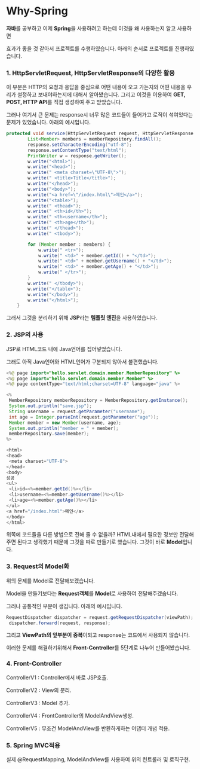 # Why-Spring


**자바**를 공부하고 이제 **Spring**을 사용하려고 하는데 이것을 왜 사용하는지 알고 사용하면

효과가 좋을 것 같아서 프로젝트를 수행하였습니다. 아래의 순서로 프로젝트를 진행하였습니다.

### 1. HttpServletRequest, HttpServletResponse의 다양한 활용

이 부분은 HTTP의 요청과 응답을 중심으로 어떤 내용이 오고 가는지와 어떤 내용을 우리가 설정하고 보내야하는지에 대해서 알아봤습니다. 그리고 이것을 이용하여 **GET, POST, HTTP API**를 직접 생성하여 주고 받았습니다.

그러나 여기서 큰 문제는 response시 너무 많은 코드들이 들어가고 로직이 섞여있다는 문제가 있었습니다. 아래의 예시입니다.

```java
protected void service(HttpServletRequest request, HttpServletResponse response) throws ServletException, IOException {
        List<Member> members = memberRepository.findAll();
        response.setCharacterEncoding("utf-8");
        response.setContentType("text/html");
        PrintWriter w = response.getWriter();
        w.write("<html>");
        w.write("<head>");
        w.write(" <meta charset=\"UTF-8\">");
        w.write(" <title>Title</title>");
        w.write("</head>");
        w.write("<body>");
        w.write("<a href=\"/index.html\">메인</a>");
        w.write("<table>");
        w.write(" <thead>");
        w.write(" <th>id</th>");
        w.write(" <th>username</th>");
        w.write(" <th>age</th>");
        w.write(" </thead>");
        w.write(" <tbody>");

        for (Member member : members) {
            w.write(" <tr>");
            w.write(" <td>" + member.getId() + "</td>");
            w.write(" <td>" + member.getUsername() + "</td>");
            w.write(" <td>" + member.getAge() + "</td>");
            w.write(" </tr>");
        }
        w.write(" </tbody>");
        w.write("</table>");
        w.write("</body>");
        w.write("</html>");
    }
```

그래서 그것을 분리하기 위해 **JSP**라는 **템플릿 엔진**을 사용하였습니다.

### 2. JSP의 사용

JSP로 HTML코드 내에 Java언어를 집어넣었습니다.

그래도 아직 Java언어와 HTML언어가 구분되지 않아서 불편했습니다.

```java
<%@ page import="hello.servlet.domain.member.MemberRepository" %>
<%@ page import="hello.servlet.domain.member.Member" %>
<%@ page contentType="text/html;charset=UTF-8" language="java" %>

<%
 MemberRepository memberRepository = MemberRepository.getInstance();
 System.out.println("save.jsp");
 String username = request.getParameter("username");
 int age = Integer.parseInt(request.getParameter("age"));
 Member member = new Member(username, age);
 System.out.println("member = " + member);
 memberRepository.save(member);
%>

<html>
<head>
 <meta charset="UTF-8">
</head>
<body>
성공
<ul>
 <li>id=<%=member.getId()%></li>
 <li>username=<%=member.getUsername()%></li>
 <li>age=<%=member.getAge()%></li>
</ul>
<a href="/index.html">메인</a>
</body>
</html>
```

위쪽에 코드들을 다른 방법으로 전해 줄 수 없을까? HTML내에서 필요한 정보만 전달해주면 된다고 생각했기 때문에 그것을 따로 만들기로 했습니다. 그것이 바로 **Model**입니다.

### 3. Request의 Model화

위의 문제를 Model로 전달해보겠습니다.

Model을 만들기보다는 **Request객체**를 **Model**로 사용하여 전달해주겠습니다.

그러나 공통적인 부분이 생깁니다. 아래의 예시입니다.

```java
RequestDispatcher dispatcher = request.getRequestDispatcher(viewPath);
 dispatcher.forward(request, response);
```

그리고 **ViewPath의 앞부분이 중복**이되고 response는 코드에서 사용되지 않습니다.

이러한 문제를 해결하기위해서 **Front-Controller**를 5단계로 나누어 만들어봤습니다.

### 4. Front-Controller

ControllerV1 : Controller에서 바로 JSP호출.

ControllerV2 : View의 분리.

ControllerV3 : Model 추가.

ControllerV4 : FrontController의 ModelAndView생성.

ControllerV5 : 무조건 ModelAndView를 반환하게하는 어댑터 개념 적용.

### 5. Spring MVC적용

실제 @RequestMapping, ModelAndView를 사용하여 위의 컨트롤러 및 로직구현.
